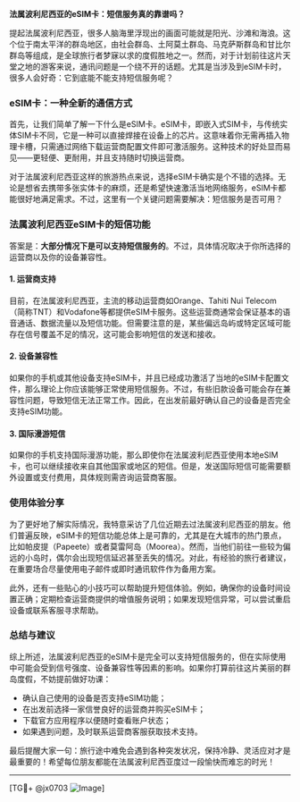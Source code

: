 **法属波利尼西亚的eSIM卡：短信服务真的靠谱吗？**

提起法属波利尼西亚，很多人脑海里浮现出的画面可能就是阳光、沙滩和海浪。这个位于南太平洋的群岛地区，由社会群岛、土阿莫土群岛、马克萨斯群岛和甘比尔群岛等组成，是全球旅行者梦寐以求的度假胜地之一。然而，对于计划前往这片天堂之地的游客来说，通讯问题是一个绕不开的话题。尤其是当涉及到eSIM卡时，很多人会好奇：它到底能不能支持短信服务呢？

### eSIM卡：一种全新的通信方式

首先，让我们简单了解一下什么是eSIM卡。eSIM卡，即嵌入式SIM卡，与传统实体SIM卡不同，它是一种可以直接焊接在设备上的芯片。这意味着你无需再插入物理卡槽，只需通过网络下载运营商配置文件即可激活服务。这种技术的好处显而易见——更轻便、更耐用，并且支持随时切换运营商。

对于法属波利尼西亚这样的旅游热点来说，选择eSIM卡确实是个不错的选择。无论是想省去携带多张实体卡的麻烦，还是希望快速激活当地网络服务，eSIM卡都能很好地满足需求。不过，这里有一个关键问题需要解决：短信服务是否可用？

### 法属波利尼西亚eSIM卡的短信功能

答案是：**大部分情况下是可以支持短信服务的**。不过，具体情况取决于你所选择的运营商以及你的设备兼容性。

#### 1. **运营商支持**
目前，在法属波利尼西亚，主流的移动运营商如Orange、Tahiti Nui Telecom（简称TNT）和Vodafone等都提供eSIM卡服务。这些运营商通常会保证基本的语音通话、数据流量以及短信功能。但需要注意的是，某些偏远岛屿或特定区域可能存在信号覆盖不足的情况，这可能会影响短信的发送和接收。

#### 2. **设备兼容性**
如果你的手机或其他设备支持eSIM卡，并且已经成功激活了当地的eSIM卡配置文件，那么理论上你应该能够正常使用短信服务。不过，有些旧款设备可能会存在兼容性问题，导致短信无法正常工作。因此，在出发前最好确认自己的设备是否完全支持eSIM功能。

#### 3. **国际漫游短信**
如果你的手机支持国际漫游功能，那么即使你在法属波利尼西亚使用本地eSIM卡，也可以继续接收来自其他国家或地区的短信。但是，发送国际短信可能需要额外设置或支付费用，具体规则需咨询运营商客服。

### 使用体验分享

为了更好地了解实际情况，我特意采访了几位近期去过法属波利尼西亚的朋友。他们普遍反映，eSIM卡的短信功能总体上是可靠的，尤其是在大城市的热门景点，比如帕皮提（Papeete）或者莫雷阿岛（Moorea）。然而，当他们前往一些较为偏远的小岛时，偶尔会出现短信延迟甚至丢失的情况。对此，有经验的旅行者建议，在重要场合尽量使用电子邮件或即时通讯软件作为备用方案。

此外，还有一些贴心的小技巧可以帮助提升短信体验。例如，确保你的设备时间设置正确；定期检查运营商提供的增值服务说明；如果发现短信异常，可以尝试重启设备或联系客服寻求帮助。

### 总结与建议

综上所述，法属波利尼西亚的eSIM卡是完全可以支持短信服务的，但在实际使用中可能会受到信号强度、设备兼容性等因素的影响。如果你打算前往这片美丽的群岛度假，不妨提前做好功课：

- 确认自己使用的设备是否支持eSIM功能；
- 在出发前选择一家信誉良好的运营商并购买eSIM卡；
- 下载官方应用程序以便随时查看账户状态；
- 如果遇到问题，及时联系运营商客服获取技术支持。

最后提醒大家一句：旅行途中难免会遇到各种突发状况，保持冷静、灵活应对才是最重要的！希望每位朋友都能在法属波利尼西亚度过一段愉快而难忘的时光！

---

[TG💪+ @jx0703 ![Image](https://github.com/user-attachments/assets/dbca1d08-cadb-493c-b0ec-ad6f7a83f270)]